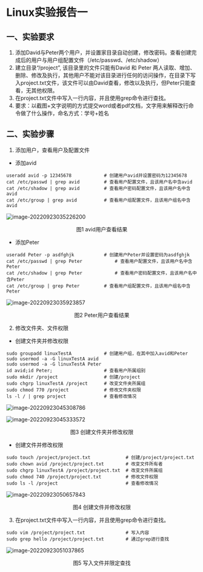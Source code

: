 # Linux实验报告一

## 一、实验要求

1. 添加David与Peter两个用户，并设置家目录自动创建，修改密码。查看创建完成后的用户与用户组配置文件（/etc/passwd、/etc/shadow）
2. 建立目录“/project”, 该目录里的文件只能有David 和 Peter 两人读取、增加、删除、修改及执行，其他用户不能对该目录进行任何的访问操作，在目录下写入project.txt文件，该文件可以由David查看，修改以及执行，但Peter只能查看，无其他权限。
3. 在project.txt文件中写入一行内容，并且使用grep命令进行查找。
4. 要求：以截图+文字说明的方式提交word或者pdf文档，文字用来解释改行命令做了什么操作，命名方式：学号+姓名



## 二、实验步骤

1. 添加用户，查看用户及配置文件

- 添加avid

```shell
useradd avid -p 12345678			# 创建用户avid并设置密码为12345678
cat /etc/passwd | grep avid			# 查看用户配置文件，且该用户名中含avid
cat /etc/shadow | grep avid			# 查看用户密码配置文件，且该用户名中含avid
cat /etc/group | grep avid			# 查看用户组配置文件，且该用户组名中含avid
```

![image-20220923035226200](https://dreaife-1306766477.cos.ap-nanjing.myqcloud.com/image-20220923035226200.png)

<center>图1 avid用户查看结果</center>

- 添加Peter

```shell
useradd Peter -p asdfghjk			# 创建用户Peter并设置密码为asdfghjk
cat /etc/passwd | grep Peter			# 查看用户配置文件，且该用户名中含Peter
cat /etc/shadow | grep Peter			# 查看用户密码配置文件，且该用户名中含Peter
cat /etc/group | grep Peter			# 查看用户组配置文件，且该用户组名中含Peter
```

![image-20220923035923857](https://dreaife-1306766477.cos.ap-nanjing.myqcloud.com/image-20220923035923857.png)

<center>图2 Peter用户查看结果</center>

2. 修改文件夹、文件权限

- 创建文件夹并修改权限

```shell
sudo groupadd linuxTestA			# 创建用户组，在其中加入avid和Peter
sudo usermod -a -G linuxTestA avid
sudo usermod -a -G linuxTestA Peter
id avid;id Peter;					# 查看用户所属组别
sudo mkdir /project					# 创建/project
sudo chgrp linuxTestA /project		# 改变文件夹所属组
sudo chmod 770 /project				# 修改文件夹权限
ls -l / | grep project				# 查看修改情况
```

![image-20220923045308786](https://dreaife-1306766477.cos.ap-nanjing.myqcloud.com/image-20220923045308786.png)

![image-20220923045333572](https://dreaife-1306766477.cos.ap-nanjing.myqcloud.com/image-20220923045333572.png)

<center>图3 创建文件夹并修改权限</center>

- 创建文件并修改权限

```shell
sudo touch /project/project.txt				# 创建/project/project.txt
sudo chown avid /project/project.txt		# 改变文件所有者
sudo chgrp linuxTestA /project/project.txt	# 改变文件所属组
sudo chmod 740 /project/project.txt			# 修改文件权限
sudo ls -l /project							# 查看修改情况
```

![image-20220923050657843](https://dreaife-1306766477.cos.ap-nanjing.myqcloud.com/image-20220923050657843.png)

<center>图4 创建文件并修改权限</center>

3. 在project.txt文件中写入一行内容，并且使用grep命令进行查找。

```shell
sudo vim /project/project.txt				# 写入内容
sudo grep hello /project/project.txt		# 通过grep进行查找
```

![image-20220923051037865](https://dreaife-1306766477.cos.ap-nanjing.myqcloud.com/image-20220923051037865.png)

<center>图5 写入文件并限定查找</center>